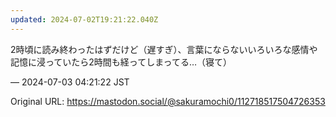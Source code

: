 ```yaml
---
updated: 2024-07-02T19:21:22.040Z
---
```


<p>2時頃に読み終わったはずだけど（遅すぎ）、言葉にならないいろいろな感情や記憶に浸っていたら2時間も経ってしまってる…（寝て）</p>

&mdash; 2024-07-03 04:21:22 JST

Original URL: https://mastodon.social/@sakuramochi0/112718517504726353
